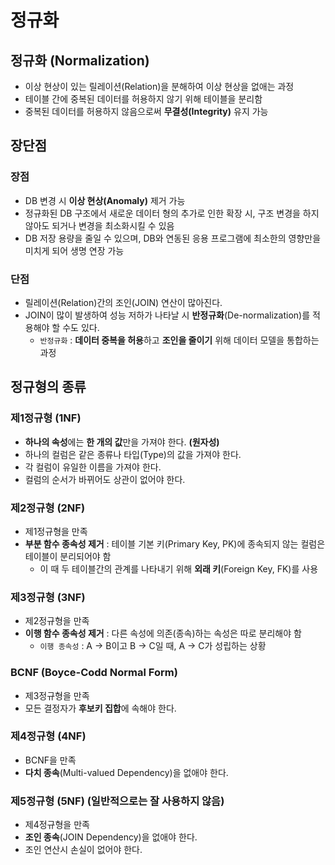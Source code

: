 # 정규화

## 정규화 (Normalization)

- 이상 현상이 있는 릴레이션(Relation)을 분해하여 이상 현상을 없애는 과정
- 테이블 간에 중복된 데이터를 허용하지 않기 위해 테이블을 분리함
- 중복된 데이터를 허용하지 않음으로써 **무결성(Integrity)** 유지 가능



## 장단점

### 장점

- DB 변경 시 **이상 현상(Anomaly)** 제거 가능
- 정규화된 DB 구조에서 새로운 데이터 형의 추가로 인한 확장 시, 구조 변경을 하지 않아도 되거나 변경을 최소화시킬 수 있음
- DB 저장 용량을 줄일 수 있으며, DB와 연동된 응용 프로그램에 최소한의 영향만을 미치게 되어 생명 연장 가능

### 단점

- 릴레이션(Relation)간의 조인(JOIN) 연산이 많아진다.
- JOIN이 많이 발생하여 성능 저하가 나타날 시 **반정규화**(De-normalization)를 적용해야 할 수도 있다.
    - `반정규화` : **데이터 중복을 허용**하고 **조인을 줄이기** 위해 데이터 모델을 통합하는 과정



## 정규형의 종류

### 제1정규형 (1NF)

- **하나의 속성**에는 **한 개의 값**만을 가져야 한다. **(원자성)**
- 하나의 컬럼은 같은 종류나 타입(Type)의 값을 가져야 한다.
- 각 컬럼이 유일한 이름을 가져야 한다.
- 컬럼의 순서가 바뀌어도 상관이 없어야 한다.

### 제2정규형 (2NF)

- 제1정규형을 만족
- **부분 함수 종속성 제거** : 테이블 기본 키(Primary Key, PK)에 종속되지 않는 컬럼은 테이블이 분리되어야 함
    - 이 때 두 테이블간의 관계를 나타내기 위해 **외래 키**(Foreign Key, FK)를 사용

### 제3정규형 (3NF)

- 제2정규형을 만족
- **이행 함수 종속성 제거** : 다른 속성에 의존(종속)하는 속성은 따로 분리해야 함
    - `이행 종속성` : A → B이고 B → C일 때, A → C가 성립하는 상황

### BCNF (Boyce-Codd Normal Form)

- 제3정규형을 만족
- 모든 결정자가 **후보키 집합**에 속해야 한다.

### 제4정규형 (4NF)

- BCNF을 만족
- **다치 종속**(Multi-valued Dependency)을 없애야 한다.

### 제5정규형 (5NF) (일반적으로는 잘 사용하지 않음)

- 제4정규형을 만족
- **조인 종속**(JOIN Dependency)을 없애야 한다.
- 조인 연산시 손실이 없어야 한다.
